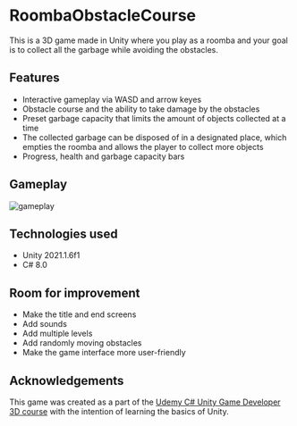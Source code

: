 # RoombaObstacleCourse
This is a 3D game made in Unity where you play as a roomba and your goal is to collect all the garbage while avoiding the obstacles.
## Features
- Interactive gameplay via WASD and arrow keyes
- Obstacle course and the ability to take damage by the obstacles
- Preset garbage capacity that limits the amount of objects collected at a time
- The collected garbage can be disposed of in a designated place, which empties the roomba and allows the player to collect more objects
- Progress, health and garbage capacity bars
## Gameplay
![gameplay](./images/main.gif)
## Technologies used
- Unity 2021.1.6f1
- C# 8.0
## Room for improvement
- Make the title and end screens
- Add sounds
- Add multiple levels
- Add randomly moving obstacles
- Make the game interface more user-friendly
## Acknowledgements
This game was created as a part of the <a href="https://www.udemy.com/course/unitycourse2/">Udemy C# Unity Game Developer 3D course</a> with the intention of learning the basics of Unity.
